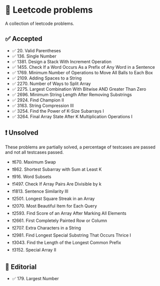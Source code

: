 # 🧩 Leetcode problems

A collection of leetcode problems.

## ✅ Accepted

- ✅ 20\. Valid Parentheses
- ✅ 136\. Single Number
- ✅ 1381\. Design a Stack With Increment Operation
- ✅ 1455\. Check If a Word Occurs As a Prefix of Any Word in a Sentence
- ✅ 1769\. Minimum Number of Operations to Move All Balls to Each Box
- ✅ 2109\. Adding Spaces to a String
- ✅ 2270\. Number of Ways to Split Array
- ✅ 2275\. Largest Combination With Bitwise AND Greater Than Zero
- ✅ 2696\. Minimum String Length After Removing Substrings
- ✅ 2924\. Find Champion II
- ✅ 3163\. String Compression III
- ✅ 3254\. Find the Power of K-Size Subarrays I
- ✅ 3264\. Final Array State After K Multiplication Operations I

## ❗ Unsolved

These problems are partially solved, a percentage of testcases are passed and
not all testcases passed.

- ❗670\. Maximum Swap
- ❗862\. Shortest Subarray with Sum at Least K
- ❗916\. Word Subsets
- ❗1497\. Check If Array Pairs Are Divisible by k
- ❗1813\. Sentence Similarity III
- ❗2501\. Longest Square Streak in an Array
- ❗2070\. Most Beautiful Item for Each Query
- ❗2593\. Find Score of an Array After Marking All Elements
- ❗2661\. First Completely Painted Row or Column
- ❗2707\. Extra Characters in a String
- ❗2981\. Find Longest Special Substring That Occurs Thrice I
- ❗3043\. Find the Length of the Longest Common Prefix
- ❗3152\. Special Array II

## 📖 Editorial

- ✅ 179\. Largest Number
